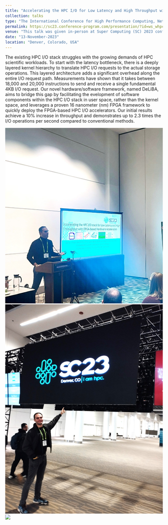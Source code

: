 ```yaml
---
title: "Accelerating the HPC I/O for Low Latency and High Throughput with 16-nanometer FPGA-based Hardware Accelerators"
collection: talks
type: "The International Conference for High Performance Computing, Networking, Storage, and Analysis (SC) 2023"
permalink: https://sc23.conference-program.com/presentation/?id=ws_whpc108&sess=sess442
venue: "This talk was given in-person at Super Computing (SC) 2023 conference in Denver, Colorado, USA, Nov, 2023"
date: "13-November-2023"
location: "Denver, Colorado, USA"
---
```


The existing HPC I/O stack struggles with the growing demands of HPC scientific workloads. 
To start with the latency bottleneck, there is a deeply layered kernel hierarchy to translate 
HPC I/O requests to the actual storage operations. This layered architecture adds a significant 
overhead along the entire I/O request path. Measurements have shown that it takes between 18,000 
and 20,000 instructions to send and receive a single fundamental 4KB I/O request. Our novel 
hardware/software framework, named DeLiBA, aims to bridge this gap by facilitating the 
evelopment of software components within the HPC I/O stack in user space, rather than the 
kernel space, and leverages a proven 16 nanometer (nm) FPGA framework to quickly deploy 
the FPGA-based HPC I/O accelerators. Our initial results achieve a 10% increase in 
throughput and demonstrates up to 2.3 times the I/O operations per second compared 
to conventional methods.


![](/images/sc2023/1.jpg)
![](/images/sc2023/2.jpg)
![](/images/sc2023/3.jpg)
